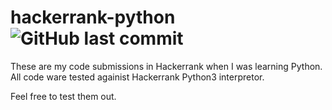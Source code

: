 # hackerrank-python ![GitHub last commit](https://img.shields.io/github/last-commit/shaspen/hackerrank-python)

These are my code submissions in Hackerrank when I was learning Python.
All code ware tested againist Hackerrank Python3 interpretor.

Feel free to test them out.
